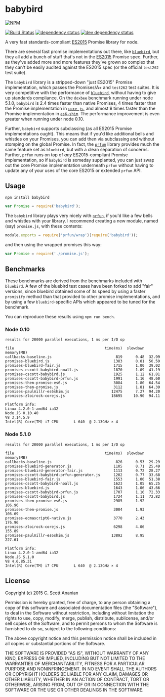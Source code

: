 # babybird
[![NPM][NPM1]][NPM2]

[![Build Status][1]][2] [![dependency status][3]][4] [![dev dependency status][5]][6]

A very fast standards-compliant [ES2015] Promise library for node.

There are several fast promise implementations out there, like
[`bluebird`], but they all add a bunch of stuff that's not in the
[ES2015] Promise spec.  Further, as they've added more and more
features they've grown so complex that they can't be easily audited
against the ES2015 spec (or the official `test262` test suite).

The `babybird` library is a stripped-down "just ES2015" Promise
implementation, which passes the Promises/A+ and `test262` test
suites.  It is very competitive with the performance of [`bluebird`],
without having to give up standards compliance.  On the `doxbee`
benchmark running under node 5.1.0, `babybird` is 2.4 times faster
than native Promises, 4 times faster than the Promise implementation
in [`core-js`], and almost 9 times faster than the Promise
implementation in [`es6-shim`].  The performance improvement is even
greater when running under node 0.10.

Further, `babybird` supports subclassing (as all ES2015 Promise
implementations ought).  This means that if you'd like additional
bells and whistles on your Promises, you can add then via subclassing
and without stomping on the global Promise.  In fact, the [`prfun`]
library provides much the same feature set as `bluebird`, but with a
clean separation of concerns.  Further, `prfun` runs on top of *any*
ES2015-compliant Promise implementation, so if `babybird` is someday
supplanted, you can just swap out the core Promise implementation
underneath `prfun` without having to update any of your uses of the
core ES2015 or extended `prfun` API.

## Usage
```
npm install babybird
```

```javascript
var Promise = require('babybird');
```

The `babybird` library plays very nicely with [`prfun`], if you'd like
a few bells and whistles with your library.  I recommend creating a
new module, named (say) `promise.js`, with these contents:
```javascript
module.exports = require('prfun/wrap')(require('babybird'));
```
and then using the wrapped promises this way:
```javascript
var Promise = require('./promise.js');
```

## Benchmarks
These benchmarks are derived from the benchmarks included with
`bluebird`.  A few of the bluebird test cases have been forked to
add "fair" versions, since bluebird obtained some of its speed by
using a faster `promisify` method than that provided to other
promise implementations, and by using a few `bluebird`-specific
APIs which appeared to be tuned for the benchmark.

You can reproduce these results using `npm run bench`.

### Node 0.10
```
results for 20000 parallel executions, 1 ms per I/O op

file                                         time(ms)  slowdown  memory(MB)
callbacks-baseline.js                             819      0.48  32.99
promises-bluebird.js                             1383      0.81  50.59
promises-bluebird-fair.js                        1715      1.00  39.02
promises-cscott-babybird-noall.js                1870      1.09  41.19
promises-cscott-babybird.js                      1925      1.12  61.81
promises-cscott-babybird-prfun.js                1991      1.16  48.60
promises-then-promise-es6.js                     3084      1.80  64.54
promises-then-promise.js                         3112      1.81  64.39
promises-paulmillr-es6shim.js                   12475      7.27  94.20
promises-zloirock-corejs.js                     18695     10.90  94.11

Platform info:
Linux 4.2.0-1-amd64 ia32
Node.JS 0.10.40
V8 3.14.5.9
Intel(R) Core(TM) i7 CPU       L 640  @ 2.13GHz × 4
```

### Node 5.1.0
```
results for 20000 parallel executions, 1 ms per I/O op

file                                         time(ms)  slowdown  memory(MB)
callbacks-baseline.js                             826      0.53  29.29
promises-bluebird-generator.js                   1105      0.71  25.49
promises-bluebird-generator-fair.js              1113      0.72  28.27
promises-cscott-babybird-prfun-generator.js      1202      0.77  33.68
promises-bluebird-fair.js                        1553      1.00  51.38
promises-cscott-babybird-noall.js                1623      1.05  65.25
promises-bluebird.js                             1643      1.06  43.66
promises-cscott-babybird-prfun.js                1707      1.10  72.33
promises-cscott-babybird.js                      1724      1.11  72.82
promises-then-promise-es6.js                     2985      1.92  106.96
promises-then-promise.js                         3004      1.93  106.69
promises-ecmascript6-native.js                   3770      2.43  176.96
promises-zloirock-corejs.js                      6298      4.06  155.89
promises-paulmillr-es6shim.js                   13892      8.95  227.61

Platform info:
Linux 4.2.0-1-amd64 ia32
Node.JS 5.1.0
V8 4.6.85.31
Intel(R) Core(TM) i7 CPU       L 640  @ 2.13GHz × 4
```

## License

Copyright (c) 2015 C. Scott Ananian

Permission is hereby granted, free of charge, to any person obtaining a copy
of this software and associated documentation files (the "Software"), to deal
in the Software without restriction, including without limitation the rights
to use, copy, modify, merge, publish, distribute, sublicense, and/or sell
copies of the Software, and to permit persons to whom the Software is
furnished to do so, subject to the following conditions:

The above copyright notice and this permission notice shall be included in
all copies or substantial portions of the Software.

THE SOFTWARE IS PROVIDED "AS IS", WITHOUT WARRANTY OF ANY KIND, EXPRESS OR
IMPLIED, INCLUDING BUT NOT LIMITED TO THE WARRANTIES OF MERCHANTABILITY,
FITNESS FOR A PARTICULAR PURPOSE AND NONINFRINGEMENT.  IN NO EVENT SHALL THE
AUTHORS OR COPYRIGHT HOLDERS BE LIABLE FOR ANY CLAIM, DAMAGES OR OTHER
LIABILITY, WHETHER IN AN ACTION OF CONTRACT, TORT OR OTHERWISE, ARISING FROM,
OUT OF OR IN CONNECTION WITH THE SOFTWARE OR THE USE OR OTHER DEALINGS IN
THE SOFTWARE.

[ES2015]:     http://www.ecma-international.org/ecma-262/6.0/
[`bluebird`]: https://github.com/petkaantonov/bluebird
[`es6-shim`]: https://github.com/paulmillr/es6-shim
[`core-js`]:  https://github.com/zloirock/core-js
[`prfun`]:    https://github.com/cscott/prfun

[NPM1]: https://nodei.co/npm/babybird.png
[NPM2]: https://nodei.co/npm/babybird/

[1]: https://travis-ci.org/cscott/babybird.png
[2]: https://travis-ci.org/cscott/babybird
[3]: https://david-dm.org/cscott/babybird.png
[4]: https://david-dm.org/cscott/babybird
[5]: https://david-dm.org/cscott/babybird/dev-status.png
[6]: https://david-dm.org/cscott/babybird#info=devDependencies

